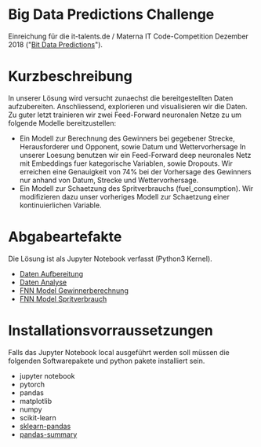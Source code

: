 # Big Data Predictions Challenge
Einreichung für die it-talents.de / Materna IT Code-Competition Dezember 2018 ("[Bit Data Predictions](https://www.it-talents.de/foerderung/code-competition/code-competition-12-2018)"). 

# Kurzbeschreibung
In unserer Lösung wird versucht zunaechst die bereitgestellten Daten aufzubereiten.
Anschliessend, explorieren und visualisieren wir die Daten.
Zu guter letzt trainieren wir zwei Feed-Forward neuronalen Netze zu um folgende Modelle bereitzustellen:

- Ein Modell zur Berechnung des Gewinners bei gegebener Strecke, Herausforderer und Opponent, sowie Datum und Wettervorhersage In unserer Loesung benutzen wir ein Feed-Forward deep neuronales Netz mit Embeddings fuer kategorische Variablen, sowie Dropouts. Wir erreichen eine Genauigkeit von 74% bei der Vorhersage des Gewinners nur anhand von Datum, Strecke und Wettervorhersage. 
- Ein Modell zur Schaetzung des Spritverbrauchs (fuel_consumption). Wir modifizieren dazu unser vorheriges Modell zur Schaetzung einer kontinuierlichen Variable. 



# Abgabeartefakte 
Die Lösung ist als Jupyter Notebook verfasst (Python3 Kernel).

-  [Daten Aufbereitung](./00-cleaning/Cleaning.ipynb)
-  [Daten Analyse](./01-analysis/Exploration-Analysis.ipynb)
-  [FNN Model Gewinnerberechnung](./02-prediction/FuelConsumptionPrediction.ipynb)
-  [FNN Model Spritverbrauch](./02-prediction/FuelConsumptionPrediction.ipynb)


# Installationsvorraussetzungen

Falls das Jupyter Notebook local ausgeführt werden soll müssen die folgenden Softwarepakete und python pakete installiert sein.

 * jupyter notebook
 * pytorch
 * pandas
 * matplotlib
 * numpy
 * scikit-learn
 * [sklearn-pandas](https://github.com/scikit-learn-contrib/sklearn-pandas)
 * [pandas-summary](https://github.com/mouradmourafiq/pandas-summary)
